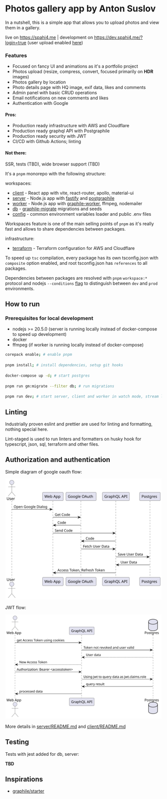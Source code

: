 
# Photos gallery app by Anton Suslov

In a nutshell, this is a simple app that allows you to upload photos and view them in a gallery.

live on https://spahi4.me | development on https://dev.spahi4.me/?login=true (user upload enabled [here](https://dev.spahi4.me/upload))

### Features
- Focused on fancy UI and animations as it's a portfolio project
- Photos upload (resize, compress, convert, focused primarily on **HDR** images)
- Photos gallery by location
- Photo details page with HQ image, exif data, likes and comments
- Admin panel with basic CRUD operations
- Email notifications on new comments and likes
- Authentication with Google

#### Pros:
- Production ready infrastructure with AWS and Cloudflare
- Production ready graphql API with Postgraphile
- Production ready security with JWT
- CI/CD with Github Actions; linting

#### Not there:
SSR, tests (TBD), wide browser support (TBD)

It's a `pnpm` monorepo with the following structure:

workspaces:
- [client](./client) - React app with vite, react-router, apollo, material-ui
- [server](./server) - Node.js app with [fastify](https://www.fastify.io/) and [postgraphile](https://www.graphile.org/postgraphile/)
- [worker](./worker) - Node.js app with [graphile-worker](https://github.com/graphile/worker), ffmpeg, nodemailer
- [db](./db) - [graphile-migrate](https://github.com/graphile/migrate) migrations and seeds
- [config](./config) - common environment variables loader and public .env files

Workspaces feature is one of the main selling points of `pnpm` as it's really fast and allows to share dependencies between packages.

infrastructure:
- [terraform](./terraform) - Terraform configuration for AWS and Cloudflare


To speed up `tsc` compilation, every package has its own tsconfig.json with `composite` option enabled, and root tsconfig.json has `references` to all packages.

Dependencies between packages are resolved with `pnpm` `workspace:*` protocol and nodejs `--conditions` [flag](https://nodejs.org/api/cli.html#-c-condition---conditionscondition) to distinguish between `dev` and `prod` environments.

## How to run

### Prerequisites for local development
- nodejs >= 20.5.0 (server is running locally instead of docker-compose to speed up development)
- docker
- ffmpeg (if worker is running locally instead of docker-compose)

```bash
corepack enable; # enable pnpm

pnpm install; # install dependencies, setup git hooks

docker-compose up -d; # start postgres

pnpm run gm:migrate --filter db; # run migrations

pnpm run dev; # start server, client and worker in watch mode, stream logs from all services
```

## Linting

Industrially proven eslint and prettier are used for linting and formatting, nothing special here.

Lint-staged is used to run linters and formatters on husky hook for typescript, json, sql, terraform and other files.

## Authorization and authentication

Simple diagram of google oauth flow:

![auth-diagram-1.svg](.github%2Fassets%2Fauth-diagram-1.svg)

JWT flow:

![auth-diagram-2.svg](.github%2Fassets%2Fauth-diagram-2.svg)

More details in [server/README.md](./server/README.md) and [client/README.md](./client/README.md)

## Testing

Tests with jest added for db, server:

**TBD**

## Inspirations

- [graphile/starter](https://github.com/graphile/starter)
